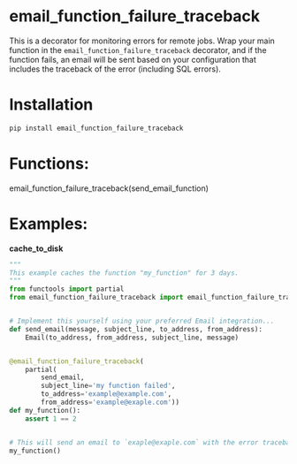 # email_function_failure_traceback
This is a decorator for monitoring errors for remote jobs. Wrap your main function in the `email_function_failure_traceback` decorator, and if the function fails, an email will be sent based on your configuration that includes the traceback of the error (including SQL errors).


# Installation
```bash
pip install email_function_failure_traceback
```

# Functions:
email_function_failure_traceback(send_email_function)


# Examples:
**cache_to_disk**
```python
"""
This example caches the function "my_function" for 3 days.
"""
from functools import partial
from email_function_failure_traceback import email_function_failure_traceback


# Implement this yourself using your preferred Email integration...
def send_email(message, subject_line, to_address, from_address):
    Email(to_address, from_address, subject_line, message)


@email_function_failure_traceback(
    partial(
        send_email,
        subject_line='my function failed',
        to_address='example@example.com',
        from_address='example@exaple.com'))
def my_function():
    assert 1 == 2


# This will send an email to `exaple@exaple.com` with the error traceback.
my_function()
```
